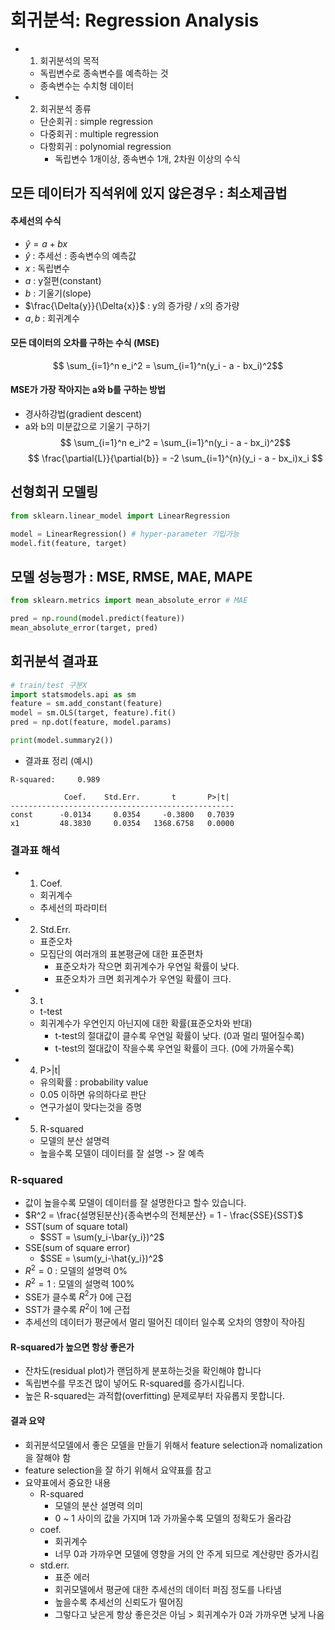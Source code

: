 # 회귀분석: Regression Analysis
- 1. 회귀분석의 목적
	- 독립변수로 종속변수를 예측하는 것
	- 종속변수는 수치형 데이터

- 2. 회귀분석 종류
	- 단순회귀 : simple regression
	- 다중회귀 : multiple regression
	- 다항회귀 : polynomial regression
		- 독립변수 1개이상, 종속변수 1개, 2차원 이상의 수식

## 모든 데이터가 직석위에 있지 않은경우 : 최소제곱법
#### 추세선의 수식
- $\hat{y} = a + bx$
 - $\hat{y}$ : 추세선 : 종속변수의 예측값
 - $x$ : 독립변수
 - $a$ : y절편(constant)
 - $b$ : 기울기(slope)
  - $\frac{\Delta{y}}{\Delta{x}}$ : y의 증가량 / x의 증가량
 - $a, b$ : 회귀계수

#### 모든 데이터의 오차를 구하는 수식 (MSE)
$$ \sum_{i=1}^n e_i^2 = \sum_{i=1}^n(y_i - a - bx_i)^2$$

#### MSE가 가장 작아지는 a와 b를 구하는 방법
- 경사하강법(gradient descent)
 -  a와 b의 미분값으로 기울기 구하기
$$ \sum_{i=1}^n e_i^2 = \sum_{i=1}^n(y_i - a - bx_i)^2$$
$$ \frac{\partial{L}}{\partial{b}} = -2 \sum_{i=1}^{n}(y_i - a - bx_i)x_i  $$

## 선형회귀 모델링
```python
from sklearn.linear_model import LinearRegression

model = LinearRegression() # hyper-parameter 기입가능
model.fit(feature, target)
```
## 모델 성능평가 : MSE, RMSE, MAE, MAPE
```python
from sklearn.metrics import mean_absolute_error # MAE

pred = np.round(model.predict(feature))
mean_absolute_error(target, pred)
```

## 회귀분석 결과표
```python
# train/test 구분X
import statsmodels.api as sm
feature = sm.add_constant(feature)
model = sm.OLS(target, feature).fit()
pred = np.dot(feature, model.params)

print(model.summary2())
```
- 결과표 정리 (예시)
```
R-squared:     0.989

            Coef.    Std.Err.       t       P>|t| 
--------------------------------------------------
const      -0.0134     0.0354     -0.3800   0.7039
x1         48.3830     0.0354   1368.6758   0.0000
```
### 결과표 해석
- 1. Coef.
    - 회귀계수
    - 추세선의 파라미터
- 2. Std.Err.
    - 표준오차
    - 모집단의 여러개의 표본평균에 대한 표준편차
        - 표준오차가 작으면 회귀계수가 우연일 확률이 낮다.
        - 표준오차가 크면 회귀계수가 우연일 확률이 크다.
- 3. t
    - t-test
    - 회귀계수가 우연인지 아닌지에 대한 확률(표준오차와 반대)
        - t-test의 절대값이 클수록 우연일 확률이 낮다. (0과 멀리 떨어질수록)
        - t-test의 절대값이 작을수록 우연일 확률이 크다. (0에 가까울수록)
- 4. P>|t|
    - 유의확률 : probability value
    - 0.05 이하면 유의하다로 판단 
    - 연구가설이 맞다는것을 증명
- 5. R-squared
    - 모델의 분산 설명력
    - 높을수록 모델이 데이터를 잘 설명 -> 잘 예측

### R-squared
- 값이 높을수록 모델이 데이터를 잘 설명한다고 할수 있습니다.
- $R^2 = \frac{설명된분산}{종속변수의 전체분산} = 1 - \frac{SSE}{SST}$
- SST(sum of square total)
    - $SST = \sum(y_i-\bar{y_i})^2$
- SSE(sum of square error)
    - $SSE = \sum(y_i-\hat{y_i})^2$
- $R^2 = 0$ : 모델의 설명력 0%
- $R^2 = 1$ : 모델의 설명력 100%
- SSE가 클수록 $R^2$가 0에 근접
- SST가 클수록 $R^2$이 1에 근접
- 추세선의 데이터가 평균에서 멀리 떨어진 데이터 일수록 오차의 영향이 작아짐

#### R-squared가 높으면 항상 좋은가
- 잔차도(residual plot)가 랜덤하게 분포하는것을 확인해야 합니다
- 독립변수를 무조건 많이 넣어도 R-squared를 증가시킵니다.
- 높은 R-squared는 과적합(overfitting) 문제로부터 자유롭지 못합니다.

#### 결과 요약
- 회귀분석모델에서 좋은 모델을 만들기 위해서 feature selection과 nomalization을 잘해야 함
- feature selection을 잘 하기 위해서 요약표를 참고
- 요약표에서 중요한 내용
    - R-squared
        - 모델의 분산 설명력 의미 
        - 0 ~ 1 사이의 값을 가지며 1과 가까울수록 모델의 정확도가 올라감
    - coef. 
        - 회귀계수
        - 너무 0과 가까우면 모델에 영향을 거의 안 주게 되므로 계산량만 증가시킴
    - std.err.
        - 표준 에러
        - 회귀모델에서 평균에 대한 추세선의 데이터 퍼짐 정도를 나타냄
        - 높을수록 추세선의 신뢰도가 떨어짐
        - 그렇다고 낮은게 항상 좋은것은 아님 > 회귀계수가 0과 가까우면 낮게 나옴
